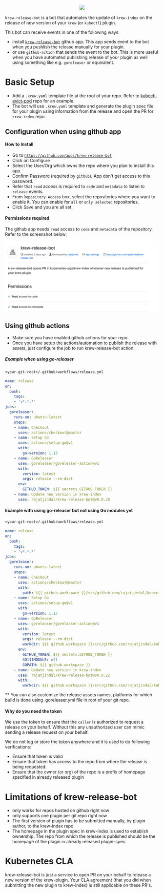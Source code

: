 
<p align="center">
  <a href="https://github.com/rajatjindal/krew-release-bot"><img src="https://github.com/krew-release-bot.png" width="100"></a><span width="10px">
</p>


`krew-release-bot` is a bot that automates the update of `krew-index` on the release of new version of your `krew` (or `kubectl`) plugin.

This bot can receive events in one of the following ways:

- install [`krew-release-bot`](https://github.com/apps/krew-release-bot) github app. This app sends event to the bot when you pushlish the release manually for your plugin.
- or use `github-action` that sends the event to the bot. This is more useful when you have automated publishing release of your plugin as well using something like e.g. `goreleaser` or equivalent.


# Basic Setup

- Add a `.krew.yaml` template file at the root of your repo. Refer to [kubectl-evict-pod](https://github.com/rajatjindal/kubectl-evicd-pod) repo for an example.
- The bot will use `.krew.yaml` template and generate the plugin spec file for your plugin using information from the release and open the PR for `krew-index` repo.

## Configuration when using github app

#### How to Install

- Go to [`https://github.com/apps/krew-release-bot`](https://github.com/apps/krew-release-bot)
- Click on Configure
- Select the User/Org which owns the repo where you plan to install this app.
- Confirm Password (required by `github`). App don't get access to this password.
- Refer that `read` access is required to `code` and `metadata` to listen to `release` events.
- From `Repository Access` box, select the repositories where you want to enable it. You can enable for `all` or `only selected` repositories.
- Click Save and you are all set.

#### Permissions required

The github app needs `read` access to `code` and `metadata` of the repository. Refer to the screenshot below:

![Permissions](docs/permissions.png)

## Using github actions

- Make sure you have enabled github actions for your repo
- Once you have setup the actions/automation to publish the release with assets, just configure the job to run krew-release-bot action.

##### Example when using go-releaser

`<your-git-root>/.github/workflows/release.yml`

```yaml
name: release
on:
  push:
    tags:
    - 'v*.*.*'
jobs:
  goreleaser:
    runs-on: ubuntu-latest
    steps:
    - name: Checkout
      uses: actions/checkout@master
    - name: Setup Go
      uses: actions/setup-go@v1
      with:
        go-version: 1.13
    - name: GoReleaser
      uses: goreleaser/goreleaser-action@v1
      with:
        version: latest
        args: release --rm-dist
      env:
        GITHUB_TOKEN: ${{ secrets.GITHUB_TOKEN }}
    - name: Update new version in krew-index
      uses: rajatjindal/krew-release-bot@v0.0.20
```

#### Example with using go-releaser but not using Go modules yet
`<your-git-root>/.github/workflows/release.yml`

```yaml
name: release
on:
  push:
    tags:
    - 'v*.*.*'
jobs:
  goreleaser:
    runs-on: ubuntu-latest
    steps:
    - name: Checkout
      uses: actions/checkout@master
      with:
        path: ${{ github.workspace }}/src/github.com/rajatjindal/kubectl-whoami
    - name: Setup Go
      uses: actions/setup-go@v1
      with:
        go-version: 1.13
    - name: GoReleaser
      uses: goreleaser/goreleaser-action@v1
      with:
        version: latest
        args: release --rm-dist
        workdir: ${{ github.workspace }}/src/github.com/rajatjindal/kubectl-whoami
      env:
        GITHUB_TOKEN: ${{ secrets.GITHUB_TOKEN }}
        GO111MODULE: off
        GOPATH: ${{ github.workspace }}
    - name: Update new version in krew-index
      uses: rajatjindal/krew-release-bot@v0.0.22
      with:
        workdir: ${{ github.workspace }}/src/github.com/rajatjindal/kubectl-whoami

```

** You can also customize the release assets names, platforms for which build is done using .goreleaser.yml file in root of your git repo.

#### Why do you need the token
We use the token to ensure that the `caller` is authorized to request a release on your behalf. Without this any unauthorized user can mimic sending a release request on your behalf.

We do not log or store the token anywhere and it is used to do following verifications:
- Ensure that token is valid
- Ensure that token has access to the repo from where the release is being requested.
- Ensure that the owner (or org) of the repo is a prefix of homepage specified in already released plugin


# Limitations of krew-release-bot
- only works for repos hosted on github right now
- only supports one plugin per git repo right now
- The first version of plugin has to be submitted manually, by plugin author, to the krew-index repo
- The homepage in the plugin spec in krew-index is used to establish ownership. The repo from which the release is published should be the homepage of the plugin in already released plugin-spec.


# Kubernetes CLA

krew-release-bot is just a service to open PR on your behalf to release a new version of the krew-plugin. Your CLA agreement (that you did when submitting the new plugin to krew-index) is still applicable on these PR's. 
